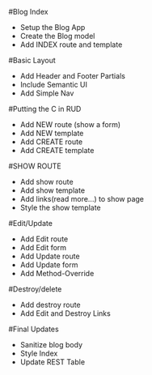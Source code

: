 #Blog Index
* Setup the Blog App
* Create the Blog model
* Add INDEX route and template

#Basic Layout 
* Add Header and Footer Partials
* Include Semantic UI
* Add Simple Nav

#Putting the C in RUD
* Add NEW route (show a form)
* Add NEW template
* Add CREATE route
* Add CREATE template

#SHOW ROUTE
* Add show route
* Add show template
* Add links(read more...) to show page
* Style the show template

#Edit/Update
* Add Edit route
* Add Edit form
* Add Update route
* Add Update form
* Add Method-Override

#Destroy/delete
* Add destroy route
* Add Edit and Destroy Links

#Final Updates
* Sanitize blog body
* Style Index
* Update REST Table
